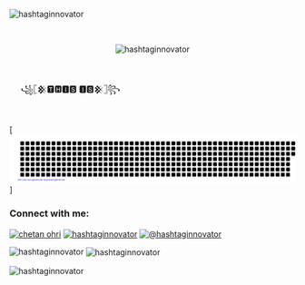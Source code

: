 <p align="left"> <img src="https://komarev.com/ghpvc/?username=hashtaginnovator&label=Profile%20views&color=0e75b6&style=flat" alt="hashtaginnovator" /> </p>
&nbsp;

<p align="center">  <img width="500px" height="250px" src="https://user-images.githubusercontent.com/94916220/178528746-a47659d9-d5d6-40be-82fa-161c6736f9f7.gif" alt="hashtaginnovator" /> </p>

&nbsp;
&nbsp;

&nbsp;&nbsp;&nbsp;&nbsp;&nbsp;꧁𓊈𒆜🆃🅷🅸🆂 🅸🆂𒆜𓊉꧂

&nbsp;
&nbsp;

[![jasineri/gitartwork](gitartwork.svg)]
&nbsp;
&nbsp;
 



<h3 align="left">Connect with me:</h3>
<p align="left">
<a href="https://linkedin.com/in/chetan ohri" target="blank"><img align="center" src="https://img.shields.io/badge/LinkedIn-0077B5?style=for-the-badge&logo=linkedin&logoColor=white" alt="chetan ohri" height="30" width="40" /></a>
<a href="https://www.hackerrank.com/hashtaginnovator" target="blank"><img align="center" src="https://img.shields.io/badge/-Hackerrank-2EC866?style=for-the-badge&logo=HackerRank&logoColor=whit" alt="hashtaginnovator" height="30" width="40" /></a>
<a href="https://www.hackerearth.com/@hashtaginnovator" target="blank"><img align="center" src="https://img.shields.io/badge/HackerEarth-%232C3454.svg?&style=for-the-badge&logo=HackerEarth&logoColor=Blue" alt="@hashtaginnovator" height="30" width="40" /></a>
</p>

<p><img align="left" src="https://github-readme-stats.vercel.app/api/top-langs?username=hashtaginnovator&show_icons=true&locale=en&layout=compact" alt="hashtaginnovator" /></p>

<p>&nbsp;<img align="center" src="https://github-readme-stats.vercel.app/api?username=hashtaginnovator&show_icons=true&locale=en" alt="hashtaginnovator" /></p>

<p><img align="center" src="https://github-readme-streak-stats.herokuapp.com/?user=hashtaginnovator&" alt="hashtaginnovator" /></p>
